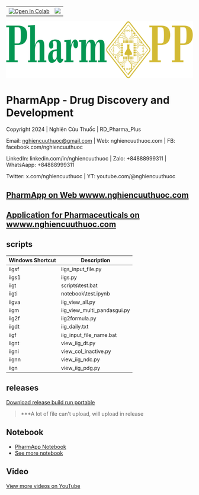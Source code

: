 <table align="center">
  <td>
    <a href="https://colab.research.google.com/github/nghiencuuthuoc/PharmApp/PharmApp.ipynb" target="_parent"><img src="https://colab.research.google.com/assets/colab-badge.svg" alt="Open In Colab"/></a>
  </td>
  <td>
    <a target="_blank" href="https://kaggle.com/kernels/welcome?src=https://github.com/nghiencuuthuoc/PharmApp/blob/master/PharmApp.ipynb"><img src="https://kaggle.com/static/images/open-in-kaggle.svg" /></a>
  </td>
</table>


![](./images/PharmApp-logo.png)
# PharmApp - Drug Discovery and Development
Copyright 2024 | Nghiên Cứu Thuốc | RD_Pharma_Plus

Email: nghiencuuthuoc@gmail.com | Web: nghiencuuthuoc.com | FB: facebook.com/nghiencuuthuoc 

LinkedIn: linkedin.com/in/nghiencuuthuoc | Zalo: +84888999311 | WhatsAapp: +84888999311

Twitter: x.com/nghiencuuthuoc | YT: youtube.com/@nghiencuuthuoc 

## [PharmApp on Web wwww.nghiencuuthuoc.com](http://www.nghiencuuthuoc.com/search/label/PharmApp)

## [Application for Pharmaceuticals on wwww.nghiencuuthuoc.com](http://www.nghiencuuthuoc.com/search/label/Phan-mem)

## scripts

| Windows Shortcut | Description |
| ----------- | ----------- |
| iigsf | iigs_input_file.py |
| iigs1 |  iigs.py |
| iigt | scripts\test.bat |
| iigti | notebook\test.ipynb |
| iigva | iig_view_all.py |
| iigm | iig_view_multi_pandasgui.py |
| iig2f | iig2formula.py |
| iigdt |  iig_daily.txt |
| iigf | iig_input_file_name.bat |
| iignt | view_iig_dt.py | 
| iigni | view_col_inactive.py |
| iignn | view_iig_ndc.py |
| iign | view_iig_pdg.py |

## releases
[Download release build run portable](https://github.com/nghiencuuthuoc/PharmApp/releases)
> ***A lot of file can't upload, will upload in release
## Notebook
- [PharmApp Notebook](PharmApp.ipynb)
- [See more notebook](https://github.com/nghiencuuthuoc/PharmApp/notebook/)

## Video
[View more videos on YouTube](https://www.youtube.com/@nghiencuuthuoc)
